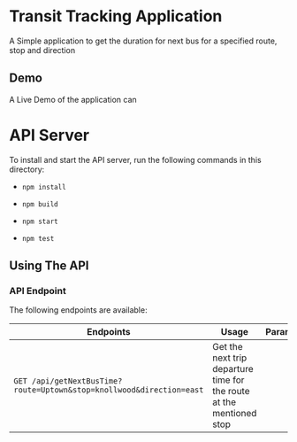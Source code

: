 # Transit Tracking Application
A Simple application to get the duration for next bus for a specified route, stop and direction

## Demo
A Live Demo of the application can 

# API Server

To install and start the API server, run the following commands in this directory:
* `npm install`

* `npm build`
* `npm start`
* `npm test`

## Using The API

### API Endpoint

The following endpoints are available:

| Endpoints       | Usage          | Params         |
|-----------------|----------------|----------------|
| `GET /api/getNextBusTime?route=Uptown&stop=knollwood&direction=east` | Get the next trip departure time for the route at the mentioned stop |
